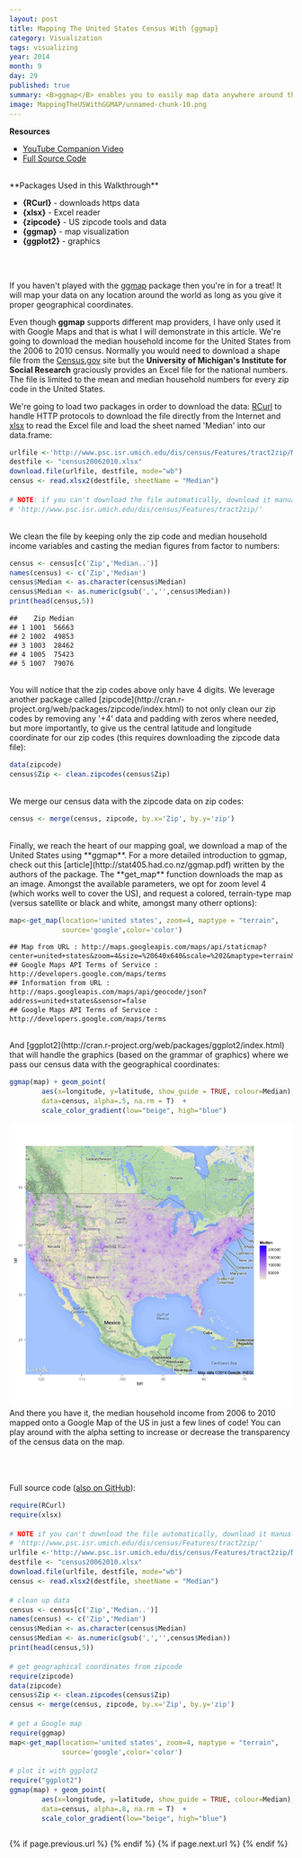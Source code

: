 ```yaml
---
layout: post
title: Mapping The United States Census With {ggmap}
category: Visualization
tags: visualizing
year: 2014
month: 9
day: 29
published: true
summary: <B>ggmap</B> enables you to easily map data anywhere around the world as long as you give it geographical coordinates. Here we overlay census data over a Google map of the United States.
image: MappingTheUSWithGGMAP/unnamed-chunk-10.png
---
```

**Resources**
<ul>
<li type="square"><a href="https://www.youtube.com/watch?v=EtJ-iTZeqTg&list=UUq4pm1i_VZqxKVVOz5qRBIA" target='_blank'>YouTube Companion Video</a></li>
<li type="square"><a href="#sourcecode">Full Source Code</a></li>
</ul>
<BR>
**Packages Used in this Walkthrough**

<ul>
        <li type="square"><b>{RCurl}</b> - downloads https data</li>
        <li type="square"><b>{xlsx}</b> - Excel reader</li>
        <li type="square"><b>{zipcode}</b> - US zipcode tools and data</li>
        <li type="square"><b>{ggmap}</b> - map visualization</li>
        <li type="square"><b>{ggplot2}</b> - graphics</li>
</ul>

<BR><BR>

If you haven't played with the <a href="http://cran.r-project.org/web/packages/ggmap/index.html" target="_blank">ggmap</a> package then you're in for a treat! It will map your data on any location around the world as long as you give it proper geographical coordinates.

Even though **ggmap** supports different map providers, I have only used it with Google Maps and that is what I will demonstrate in this article. We're going to download the median household income for the United States from the 2006 to 2010 census. Normally you would need to download a shape file from the <a href="https://www.census.gov/geo/maps-data/data/tiger-line.html" target="_blank">Census.gov</a> site but the **University of Michigan's Institute for Social Research** graciously provides an Excel file for the national numbers. The file is limited to the mean and median household numbers for every zip code in the United States.
 
We're going to load two packages in order to download the data: <a href="http://cran.r-project.org/web/packages/RCurl/index.html" target="_blank">RCurl</a> to handle HTTP protocols to download the file directly from the Internet and <a href="http://cran.r-project.org/web/packages/xlsx/index.html xlsx" target="_blank">xlsx</a> to read the Excel file and load the sheet named 'Median' into our data.frame:

```r
urlfile <-'http://www.psc.isr.umich.edu/dis/census/Features/tract2zip/MedianZIP-3.xlsx'
destfile <- "census20062010.xlsx"
download.file(urlfile, destfile, mode="wb")
census <- read.xlsx2(destfile, sheetName = "Median")

# NOTE: if you can't download the file automatically, download it manually at:
# 'http://www.psc.isr.umich.edu/dis/census/Features/tract2zip/'
```
<BR>
We clean the file by keeping only the zip code and median household income variables and casting the median figures from factor to numbers:

```r
census <- census[c('Zip','Median..')]
names(census) <- c('Zip','Median')
census$Median <- as.character(census$Median)
census$Median <- as.numeric(gsub(',','',census$Median))
print(head(census,5))
```

```
##    Zip Median
## 1 1001  56663
## 2 1002  49853
## 3 1003  28462
## 4 1005  75423
## 5 1007  79076
```
<BR>
You will notice that the zip codes above only have 4 digits. We leverage another package called [zipcode](http://cran.r-project.org/web/packages/zipcode/index.html) to not only clean our zip codes by removing any '+4' data and padding with zeros where needed, but more importantly, to give us the central latitude and longitude coordinate for our zip codes (this requires downloading the zipcode data file):

```r
data(zipcode)
census$Zip <- clean.zipcodes(census$Zip)
```
<BR>
We merge our census data with the zipcode data on zip codes:

```r
census <- merge(census, zipcode, by.x='Zip', by.y='zip')
```
<BR>
Finally, we reach the heart of our mapping goal, we download a map of the United States using **ggmap**. For a more detailed introduction to ggmap, check out this [article](http://stat405.had.co.nz/ggmap.pdf) written by the authors of the package. The **get_map** function downloads the map as an image. Amongst the available parameters, we opt for zoom level 4 (which works well to cover the US), and request a colored, terrain-type map (versus satellite or black and white, amongst many otherr options):


```r
map<-get_map(location='united states', zoom=4, maptype = "terrain",
             source='google',color='color')
```

```
## Map from URL : http://maps.googleapis.com/maps/api/staticmap?center=united+states&zoom=4&size=%20640x640&scale=%202&maptype=terrain&sensor=false
## Google Maps API Terms of Service : http://developers.google.com/maps/terms
## Information from URL : http://maps.googleapis.com/maps/api/geocode/json?address=united+states&sensor=false
## Google Maps API Terms of Service : http://developers.google.com/maps/terms
```
<BR>
And [ggplot2](http://cran.r-project.org/web/packages/ggplot2/index.html) that will handle the graphics (based on the grammar of graphics) where we pass our census data with the geographical coordinates:


```r
ggmap(map) + geom_point(
        aes(x=longitude, y=latitude, show_guide = TRUE, colour=Median), 
        data=census, alpha=.5, na.rm = T)  + 
        scale_color_gradient(low="beige", high="blue")
```

![plot of chunk unnamed-chunk-10](../img/posts/MappingTheUSWithGGMAP/unnamed-chunk-10.png) 
<BR>
And there you have it, the median household income from 2006 to 2010 mapped onto a Google Map of the US in just a few lines of code! You can play around with the alpha setting to increase or decrease the transparency of the census data on the map.        

<BR><BR>        
<a id="sourcecode">Full source code (<a href='https://github.com/amunategui/Mapping-The-US-With-GGMAP' target='_blank'>also on GitHub</a>)</a>:

```r
require(RCurl)
require(xlsx)

# NOTE if you can't download the file automatically, download it manually at:
# 'http://www.psc.isr.umich.edu/dis/census/Features/tract2zip/'
urlfile <-'http://www.psc.isr.umich.edu/dis/census/Features/tract2zip/MedianZIP-3.xlsx'
destfile <- "census20062010.xlsx"
download.file(urlfile, destfile, mode="wb")
census <- read.xlsx2(destfile, sheetName = "Median")

# clean up data
census <- census[c('Zip','Median..')]
names(census) <- c('Zip','Median')
census$Median <- as.character(census$Median)
census$Median <- as.numeric(gsub(',','',census$Median))
print(head(census,5))

# get geographical coordinates from zipcode
require(zipcode)
data(zipcode)
census$Zip <- clean.zipcodes(census$Zip)
census <- merge(census, zipcode, by.x='Zip', by.y='zip')

# get a Google map
require(ggmap)
map<-get_map(location='united states', zoom=4, maptype = "terrain",
             source='google',color='color')

# plot it with ggplot2
require("ggplot2")
ggmap(map) + geom_point(
        aes(x=longitude, y=latitude, show_guide = TRUE, colour=Median), 
        data=census, alpha=.8, na.rm = T)  + 
        scale_color_gradient(low="beige", high="blue")
```

<div class="row">   
    <div class="span9 column">
            <p class="pull-right">{% if page.previous.url %} <a href="{{page.previous.url}}" title="Previous Post: {{page.previous.title}}"><i class="icon-chevron-left"></i></a>   {% endif %}   {% if page.next.url %}    <a href="{{page.next.url}}" title="Next Post: {{page.next.title}}"><i class="icon-chevron-right"></i></a>   {% endif %} </p>  
    </div>
</div>

